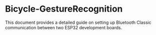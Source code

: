 # Bicycle-GestureRecognition
This document provides a detailed guide on setting up Bluetooth Classic communication between two ESP32 development boards. 